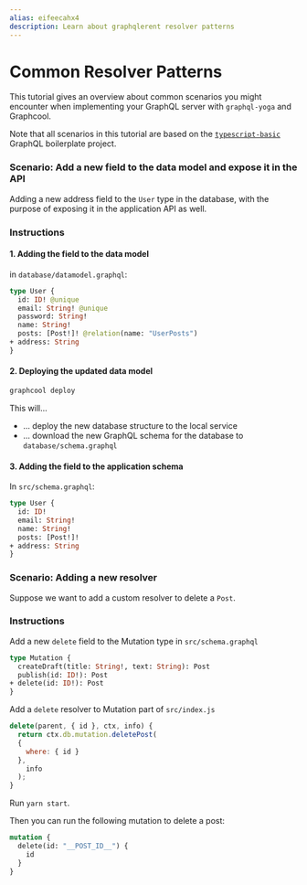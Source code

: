 ```yaml
---
alias: eifeecahx4
description: Learn about graphqlerent resolver patterns
---
```


# Common Resolver Patterns

This tutorial gives an overview about common scenarios you might encounter when implementing your GraphQL server with `graphql-yoga` and Graphcool.

Note that all scenarios in this tutorial are based on the [`typescript-basic`](https://github.com/graphql-boilerplates/typescript-graphql-server/tree/master/basic) GraphQL boilerplate project.

### Scenario: Add a new field to the data model and expose it in the API

Adding a new address field to the `User` type in the database, with the purpose of exposing it in the application API as well.

### Instructions

#### 1. Adding the field to the data model

in `database/datamodel.graphql`:

```graphql
type User {
  id: ID! @unique
  email: String! @unique
  password: String!
  name: String!
  posts: [Post!]! @relation(name: "UserPosts")
+ address: String
}
```

#### 2. Deploying the updated data model

```sh
graphcool deploy
```

This will...

* ... deploy the new database structure to the local service
* ... download the new GraphQL schema for the database to `database/schema.graphql`

#### 3. Adding the field to the application schema

In `src/schema.graphql`:

```graphql
type User {
  id: ID!
  email: String!
  name: String!
  posts: [Post!]!
+ address: String
}
```

### Scenario: Adding a new resolver

Suppose we want to add a custom resolver to delete a `Post`.

### Instructions

Add a new `delete` field to the Mutation type in `src/schema.graphql`

```graphql
type Mutation {
  createDraft(title: String!, text: String): Post
  publish(id: ID!): Post
+ delete(id: ID!): Post
}
```

Add a `delete` resolver to Mutation part of `src/index.js`

```js
delete(parent, { id }, ctx, info) {
  return ctx.db.mutation.deletePost(
  {
    where: { id }
  },
    info
  );
}
```

Run `yarn start`.

Then you can run the following mutation to delete a post:

```graphql
mutation {
  delete(id: "__POST_ID__") {
    id
  }
}
```
